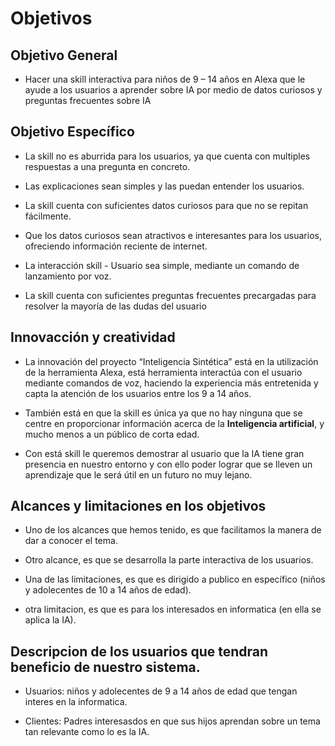 # Objetivos

## Objetivo General
- Hacer una skill interactiva para niños de 9 – 14 años en Alexa que le ayude a los usuarios a aprender sobre IA por medio de datos curiosos y  preguntas frecuentes sobre IA
## Objetivo Específico
- La skill no es aburrida para los usuarios, ya que cuenta con multiples respuestas a una pregunta en concreto. 

- Las explicaciones sean simples y las puedan entender los usuarios. 

- La skill cuenta con suficientes datos curiosos para que no se repitan fácilmente. 

- Que los datos curiosos sean atractivos e interesantes para los usuarios, ofreciendo información reciente de internet. 

- La interacción skill - Usuario sea simple, mediante un comando de lanzamiento por voz.

- La skill cuenta con suficientes preguntas frecuentes precargadas para resolver la mayoría de las dudas del usuario  

 

## Innovacción y creatividad
- La innovación del proyecto “Inteligencia Sintética” está en la utilización de la herramienta Alexa, está herramienta interactúa con el usuario mediante comandos de voz, haciendo la experiencia más entretenida y capta la atención de los usuarios entre los 9 a 14 años. 

- También está en que la skill es única ya que no hay ninguna que se centre en proporcionar información acerca de la **Inteligencia artificial**, y mucho menos a un público de corta edad.

- Con está skill le queremos demostrar al usuario que la IA tiene gran presencia en nuestro entorno y con ello poder lograr que se lleven un aprendizaje que le será útil en un futuro no muy lejano.
## Alcances y limitaciones en los objetivos
- Uno de los alcances que hemos tenido, es que facilitamos la manera de dar a conocer el tema.

- Otro alcance, es que se desarrolla la parte interactiva de los usuarios.

- Una de las limitaciones, es que es dirigido a publico en específico (niños y adolecentes de 10 a 14 años de edad).

- otra limitacion, es que es para los interesados en informatica (en ella se aplica la IA).

## Descripcion de los usuarios que tendran beneficio de nuestro sistema.
- Usuarios: niños y adolecentes de 9 a 14 años de edad que tengan interes en la informatica.

- Clientes: Padres interesasdos en que sus hijos aprendan sobre un tema tan relevante como lo es la IA.